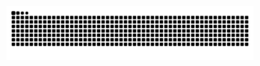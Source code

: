 
<picture>
  <source media="(prefers-color-scheme: dark)" srcset="https://raw.githubusercontent.com/Schuhgorgon0/Schuhgorgon0/output/github-snake-dark.svg?palette=github-dark" />
  <img alt="GitHub Snake" src="https://raw.githubusercontent.com/Schuhgorgon0/Schuhgorgon0/output/github-snake.svg" />
</picture>

